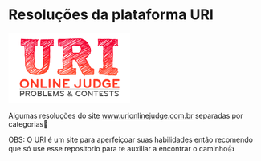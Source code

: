 # Resoluções da plataforma URI
![URI Logo](/URI_logo.png)

Algumas resoluções do site www.urionlinejudge.com.br separadas por categorias:open_file_folder:

OBS: O URI é um site para aperfeiçoar suas habilidades então recomendo que só use esse repositorio para te auxiliar a encontrar o caminho:+1:
